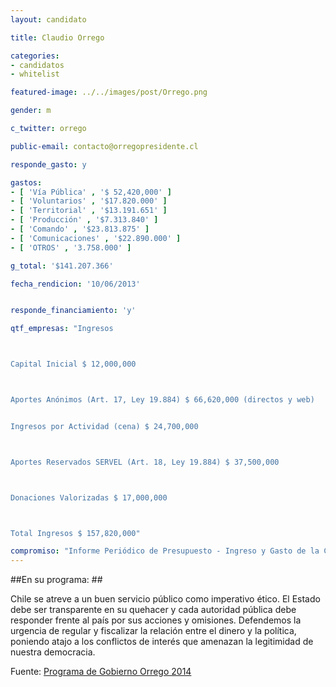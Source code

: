 ```yaml
---
layout: candidato

title: Claudio Orrego

categories: 
- candidatos
- whitelist

featured-image: ../../images/post/Orrego.png

gender: m

c_twitter: orrego

public-email: contacto@orregopresidente.cl

responde_gasto: y

gastos:
- [ 'Vía Pública' , '$ 52,420,000' ]
- [ 'Voluntarios' , '$17.820.000' ]
- [ 'Territorial' , '$13.191.651' ]
- [ 'Producción' , '$7.313.840' ]
- [ 'Comando' , '$23.813.875' ]
- [ 'Comunicaciones' , '$22.890.000' ]
- [ 'OTROS' , '3.758.000' ]

g_total: '$141.207.366'

fecha_rendicion: '10/06/2013'


responde_financiamiento: 'y'

qtf_empresas: "Ingresos



Capital Inicial $ 12,000,000



Aportes Anónimos (Art. 17, Ley 19.884) $ 66,620,000 (directos y web)


Ingresos por Actividad (cena) $ 24,700,000



Aportes Reservados SERVEL (Art. 18, Ley 19.884) $ 37,500,000



Donaciones Valorizadas $ 17,000,000



Total Ingresos $ 157,820,000"

compromiso: "Informe Periódico de Presupuesto - Ingreso y Gasto de la Campaña (Informe disponible en web de campaña)"
---
```


##En su programa: ##


 Chile se atreve a un buen servicio público como imperativo ético. El Estado debe ser transparente en su quehacer y cada autoridad pública debe responder frente al país por sus acciones y omisiones. Defendemos la urgencia de regular y fiscalizar la relación entre el dinero y la política, poniendo atajo a los conflictos de interés que amenazan la legitimidad de nuestra democracia. 

Fuente: <a href="http://www.orregopresidente.cl/el-buen-servicio-publico-como-imperativo-etico/" target='_blank'>Programa de Gobierno Orrego 2014</a><!-- [Programa de Gobierno Orrego 2014][prog] --> 



[prog]:http://www.orregopresidente.cl/el-buen-servicio-publico-como-imperativo-etico/
